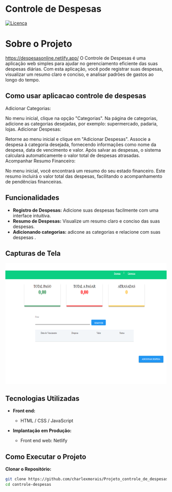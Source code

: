 # Controle de Despesas

[![Licença](https://img.shields.io/npm/l/react)](https://https://github.com/charlexmorais/Projeto_controle_de_despesas/blob/master/LICENSE)

# Sobre o Projeto
https://despesasonline.netlify.app/
O Controle de Despesas é uma aplicação web simples para ajudar no gerenciamento eficiente das suas despesas diárias. Com esta aplicação, você pode registrar suas despesas, visualizar um resumo claro e conciso, e analisar padrões de gastos ao longo do tempo.
## Como usar aplicacao controle de despesas
Adicionar Categorias:

No menu inicial, clique na opção "Categorias".
Na página de categorias, adicione as categorias desejadas, por exemplo: supermercado, padaria, lojas.
Adicionar Despesas:

Retorne ao menu inicial e clique em "Adicionar Despesas".
Associe a despesa à categoria desejada, fornecendo informações como nome da despesa, data de vencimento e valor.
Após salvar as despesas, o sistema calculará automaticamente o valor total de despesas atrasadas.
Acompanhar Resumo Financeiro:

No menu inicial, você encontrará um resumo do seu estado financeiro.
Este resumo incluirá o valor total das despesas, facilitando o acompanhamento de pendências financeiras.

## Funcionalidades

- **Registro de Despesas:** Adicione suas despesas facilmente com uma interface intuitiva.
- **Resumo de Despesas:** Visualize um resumo claro e conciso das suas despesas.
- **Adicionando categorias:** adicone as categorias e relacione com suas despesas .

## Capturas de Tela
![Mobile 1](https://github.com/charlexmorais/assets/blob/master/img/categorias.png)


## Tecnologias Utilizadas

- **Front end:**
  - HTML / CSS / JavaScript
    

- **Implantação em Produção:**
  - Front end web: Netlify

## Como Executar o Projeto

**Clonar o Repositório:**
```bash
git clone https://github.com/charlexmorais/Projeto_controle_de_despesas.git
cd controle-despesas
